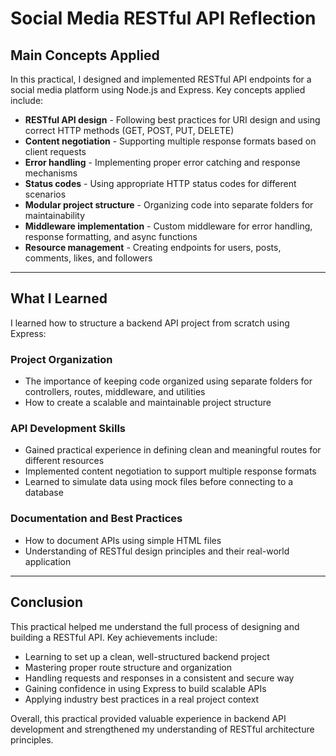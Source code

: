 # Social Media RESTful API Reflection

## Main Concepts Applied

In this practical, I designed and implemented RESTful API endpoints for a social media platform using Node.js and Express. Key concepts applied include:

- **RESTful API design** - Following best practices for URI design and using correct HTTP methods (GET, POST, PUT, DELETE)
- **Content negotiation** - Supporting multiple response formats based on client requests
- **Error handling** - Implementing proper error catching and response mechanisms
- **Status codes** - Using appropriate HTTP status codes for different scenarios
- **Modular project structure** - Organizing code into separate folders for maintainability
- **Middleware implementation** - Custom middleware for error handling, response formatting, and async functions
- **Resource management** - Creating endpoints for users, posts, comments, likes, and followers

---

## What I Learned

I learned how to structure a backend API project from scratch using Express:

### Project Organization
- The importance of keeping code organized using separate folders for controllers, routes, middleware, and utilities
- How to create a scalable and maintainable project structure

### API Development Skills
- Gained practical experience in defining clean and meaningful routes for different resources
- Implemented content negotiation to support multiple response formats
- Learned to simulate data using mock files before connecting to a database

### Documentation and Best Practices
- How to document APIs using simple HTML files
- Understanding of RESTful design principles and their real-world application

---

## Conclusion

This practical helped me understand the full process of designing and building a RESTful API. Key achievements include:

- Learning to set up a clean, well-structured backend project
- Mastering proper route structure and organization
- Handling requests and responses in a consistent and secure way
- Gaining confidence in using Express to build scalable APIs
- Applying industry best practices in a real project context

Overall, this practical provided valuable experience in backend API development and strengthened my understanding of RESTful architecture principles.